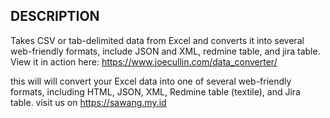 ## DESCRIPTION

Takes CSV or tab-delimited data from Excel and converts it into several web-friendly formats, include JSON and XML, redmine table, and jira table.
View it in action here: https://www.joecullin.com/data_converter/


this will will convert your Excel data into one of several web-friendly formats, including HTML, JSON, XML, Redmine table (textile), and Jira table.
visit us on https://sawang.my.id
